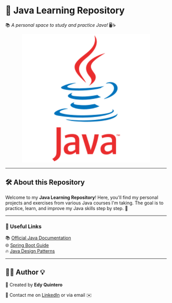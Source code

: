 # 📌 Java Learning Repository  
📚 *A personal space to study and practice Java!* 🖥️☕  

<p align="center">
  <img src="https://raw.githubusercontent.com/devicons/devicon/master/icons/java/java-original-wordmark.svg" alt="Java Banner" width="400">
</p>

---

## 🛠️ About this Repository  
Welcome to my **Java Learning Repository**! Here, you'll find my personal projects and exercises from various Java courses I'm taking. The goal is to practice, learn, and improve my Java skills step by step. 🚀  

---

### 📌 Useful Links  
📚 [Official Java Documentation](https://docs.oracle.com/en/java/)  
🌐 [Spring Boot Guide](https://spring.io/guides)  
🔥 [Java Design Patterns](https://refactoring.guru/design-patterns)  

---

## 👨‍💻 Author 💡  
🚀 Created by **Edy Quintero**  

📩 Contact me on [LinkedIn](https://www.linkedin.com/in/edy-alexander-quintero-carmona-6bb5071b2/) or via email ✉️  
